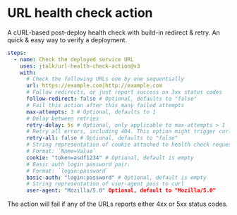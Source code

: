 # URL health check action

A cURL-based post-deploy health check with build-in redirect & retry. An quick & easy way to verify a deployment.   

```yaml
steps:
  - name: Check the deployed service URL
    uses: jtalk/url-health-check-action@v3
    with:
      # Check the following URLs one by one sequentially
      url: https://example.com|http://example.com
      # Follow redirects, or just report success on 3xx status codes
      follow-redirect: false # Optional, defaults to "false"
      # Fail this action after this many failed attempts
      max-attempts: 3 # Optional, defaults to 1
      # Delay between retries
      retry-delay: 5s # Optional, only applicable to max-attempts > 1
      # Retry all errors, including 404. This option might trigger curl upgrade.
      retry-all: false # Optional, defaults to "false"
      # String representation of cookie attached to health check request.
      # Format: `Name=Value`
      cookie: "token=asdf1234" # Optional, default is empty
      # Basic auth login password pair.
      # Format: `login:password`
      basic-auth: "login:password" # Optional, default is empty
      # String representation of user-agent pass to curl
      user-agent: "Mozilla/5.0" Optional, default to "Mozilla/5.0"
```

The action will fail if any of the URLs reports either 4xx or 5xx status codes.
